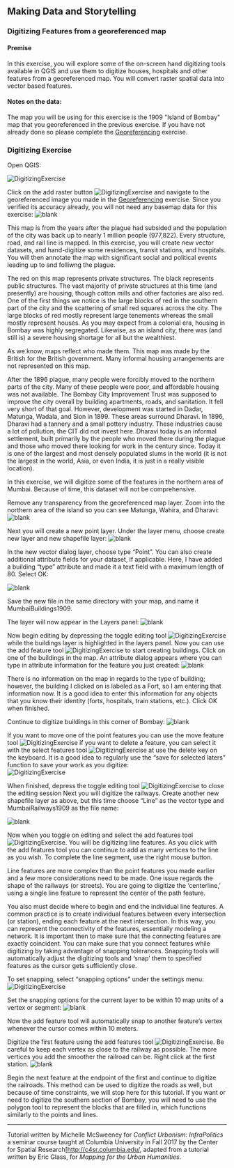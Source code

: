 ## Making Data and Storytelling

### Digitizing Features from a georeferenced map 

#### Premise

In this exercise, you will explore some of the on-screen hand digitizing tools available in QGIS and use them to digitize houses, hospitals and other features from a georeferenced map.  You will convert raster spatial data into vector based features.

#### Notes on the data: 

The map you will be using for this exercise is the 1909 "Island of Bombay" map that you georeferenced in the previous exercise. If you have not already done so please complete the [Georeferencing](https://github.com/michellejm/ConflictUrbanism-InfraPolitics/blob/master/Tutorials/02_Georeferencing.md) exercise. 

### Digitizing Exercise

Open QGIS:

![DigitizingExercise](https://github.com/CenterForSpatialResearch/MappingForTheUrbanHumanities/blob/master/Tutorials/Images/MakingData01/Digitize1.png)

Click on the add raster button ![DigitizingExercise](https://github.com/CenterForSpatialResearch/MappingForTheUrbanHumanities/blob/master/Tutorials/Images/MakingData01/Digitize2.png) and navigate to the georeferenced image you made in the [Georeferencing](https://github.com/michellejm/ConflictUrbanism-InfraPolitics/blob/master/Tutorials/02_Georeferencing.md) exercise.  Since you verified its accuracy already, you will not need any basemap data for this exercise:
![blank](https://github.com/michellejm/mapping_arch_urban_hums/blob/master/Images/georef25.png)

This map is from the years after the plague had subsided and the population of the city was back up to nearly 1 million people (977,822). Every structure, road, and rail line is mapped.  In this exercise, you will create new vector datasets, and hand-digitize some residences, transit stations, and hospitals. You will then annotate the map with significant social and political events leading up to and folliwng the plague. 

The red on this map represents private structures. The black represents public structures. The vast majority of private structures at this time (and presently) are housing, though cotton mills and other factories are also red. One of the first things we notice is the large blocks of red in the southern part of the city and the scattering of small red squares across the city. The large blocks of red mostly represent large tenements whereas the small mostly represent houses. As you may expect from a colonial era, housing in Bombay was highly segregated. Likewise, as an island city, there was (and still is) a severe housing shortage for all but the wealthiest.

As we know, maps reflect who made them. This map was made by the British for the British government. Many informal housing arrangements are not represented on this map. 

After the 1896 plague, many people were forcibly moved to the northern parts of the city. Many of these people were poor, and affordable housing was not available. The Bombay City Improvement Trust was supposed to improve the city overall by building apartments, roads, and sanitation. It fell very short of that goal. However, development was started in Dadar, Matunga, Wadala, and Sion in 1899. These areas surround Dharavi. In 1896, Dharavi had a tannery and a small pottery industry. These industries cause a lot of pollution, the CIT did not invest here. Dharavi today is an informal settlement, built primarily by the people who moved there during the plague and those who moved there looking for work in the century since. Today it is one of the largest and most densely populated slums in the world (it is not the largest in the world, Asia, or even India, it is just in a really visible location). 

In this exercise, we will digitize some of the features in the northern area of Mumbai. Because of time, this dataset will not be comprehensive. 

Remove any transparency from the georeferenced map layer. Zoom into the northern area of the island so you can see Matunga, Wahira, and Dharavi:
![blank](https://github.com/michellejm/mapping_arch_urban_hums/blob/master/Images/georef26.png)

Next you will create a new point layer.  Under the layer menu, choose create new layer and new shapefile layer:
![blank](https://github.com/michellejm/mapping_arch_urban_hums/blob/master/Images/georef27.png)

 In the new vector dialog layer, choose type “Point”.  You can also create additional attribute fields for your dataset, if applicable.  Here, I have added a building “type” attribute and made it a text field with a maximum length of 80.  Select OK:
 
![blank](https://github.com/michellejm/mapping_arch_urban_hums/blob/master/Images/georef28.png)

Save the new file in the same directory with your map, and name it MumbaiBuildings1909.


 The layer will now appear in the Layers panel:
![blank](https://github.com/michellejm/mapping_arch_urban_hums/blob/master/Images/georef29.png)

Now begin editing by depressing the toggle editing tool ![DigitizingExercise](https://github.com/CenterForSpatialResearch/MappingForTheUrbanHumanities/blob/master/Tutorials/Images/MakingData01/Digitize9.png) while the buildings layer is highlighted in the layers panel.  Now you can use the add feature tool ![DigitizingExercise](https://github.com/CenterForSpatialResearch/MappingForTheUrbanHumanities/blob/master/Tutorials/Images/MakingData01/Digitize10.png) to start creating buildings.  Click on one of the buildings in the map.  An attribute dialog appears where you can type in attribute information for the feature you just created:
![blank](https://github.com/michellejm/mapping_arch_urban_hums/blob/master/Images/georef30.png)

There is no information on the map in regards to the type of building; however, the building I clicked on is labeled as a Fort, so I am entering that information now. It is a good idea to enter this information for any objects that you know their identity (forts, hospitals, train stations, etc.). Click OK when finished. 

Continue to digitize buildings in this corner of Bombay:
![blank](https://github.com/michellejm/mapping_arch_urban_hums/blob/master/Images/georef31.png)

If you want to move one of the point features you can use the move feature tool ![DigitizingExercise](https://github.com/CenterForSpatialResearch/MappingForTheUrbanHumanities/blob/master/Tutorials/Images/MakingData01/Digitize13.png) if you want to delete a feature, you can select it with the select features tool ![DigitizingExercise](https://github.com/CenterForSpatialResearch/MappingForTheUrbanHumanities/blob/master/Tutorials/Images/MakingData01/Digitize14.png) at use the delete key on the keyboard.  It is a good idea to regularly use the “save for selected laters” function to save your work as you digitize:  
![DigitizingExercise](https://github.com/CenterForSpatialResearch/MappingForTheUrbanHumanities/blob/master/Tutorials/Images/MakingData01/Digitize15.png)

When finished, depress the toggle editing tool ![DigitizingExercise](https://github.com/CenterForSpatialResearch/MappingForTheUrbanHumanities/blob/master/Tutorials/Images/MakingData01/Digitize16.png) to close the editing session
Next you will digitize the railways.  Create another new shapefile layer as above, but this time choose “Line” as the vector type and MumbaiRailways1909 as the file name:

![blank](https://github.com/michellejm/mapping_arch_urban_hums/blob/master/Images/georef32.png)

Now when you toggle on editing and select the add features tool ![DigitizingExercise](https://github.com/CenterForSpatialResearch/MappingForTheUrbanHumanities/blob/master/Tutorials/Images/MakingData01/Digitize19.png).  You will be digitizing line features.  As you click with the add features tool you can continue to add as many vertices to the line as you wish.  To complete the line segment, use the right mouse button. 

Line features are more complex than the point features you made earlier and a few more considerations need to be made. One issue regards the shape of the railways (or streets). You are going to digitize the ‘centerline,’ using a single line feature to represent the center of the path feature.  

You also must decide where to begin and end the individual line features.  A common practice is to create individual features between every intersection (or station), ending each feature at the next intersection.  In this way, you can represent the connectivity of the features, essentially modeling a network.  It is important then to make sure that the connecting features are exactly coincident.  You can make sure that you connect features while digitizing by taking advantage of snapping tolerances.  Snapping tools will automatically adjust the digitizing tools and ‘snap’ them to specified features as the cursor gets sufficiently close. 

To set snapping, select “snapping options” under the settings menu: 
![DigitizingExercise](https://github.com/CenterForSpatialResearch/MappingForTheUrbanHumanities/blob/master/Tutorials/Images/MakingData01/Digitize20.png)

Set the snapping options for the current layer to be within 10 map units of a vertex or segment:
![blank](https://github.com/michellejm/mapping_arch_urban_hums/blob/master/Images/georef33.png)

Now the add feature tool will automatically snap to another feature’s vertex whenever the cursor comes within 10 meters.

Digitize the first feature using the add features tool ![DigitizingExercise](https://github.com/CenterForSpatialResearch/MappingForTheUrbanHumanities/blob/master/Tutorials/Images/MakingData01/Digitize22.png). Be careful to keep each vertex as close to the railway as possible.  The more vertices you add the smoother the railroad can be. Right click at the first station. 
![blank](https://github.com/michellejm/mapping_arch_urban_hums/blob/master/Images/georef34.png)

Begin the next feature at the endpoint of the first and continue to digitize the railroads. This method can be used to digitize the roads as well, but because of time constraints, we will stop here for this tutorial. If you want or need to digitize the southern section of Bombay, you will need to use the polygon tool to represent the blocks that are filled in, which functions similarly to the points and lines. 


______________________________________________________________________________________________________________

Tutorial written by Michelle McSweeney for *Conflict Urbanism: InfraPolitics* a seminar course taught at Columbia University in Fall 2017 by the Center for Spatial Research[http://c4sr.columbia.edu/, adapted from a tutorial written by Eric Glass, for *Mapping for the Urban Humanities*.

